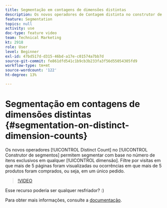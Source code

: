```yaml
---
title: Segmentação em contagens de dimensões distintas
description: Os novos operadores de Contagem distinta no construtor de segmentos permitem segmentar com base no número de itens únicos em qualquer dimensão. Filtre por visitas em que mais de 5 páginas foram visualizadas ou ocorrências em que mais de 5 produtos foram comprados, ou seja, em um único pedido.
feature: Segmentation
topics: null
activity: use
doc-type: feature video
team: Technical Marketing
kt: 2918
role: User
level: Beginner
exl-id: 47bd517d-d315-46bd-a17e-c01574a7bb7d
source-git-commit: fe861dfd541c1b9cb3b233fa3f56d55054305fd9
workflow-type: tm+mt
source-wordcount: '122'
ht-degree: 13%

---
```


# Segmentação em contagens de dimensões distintas {#segmentation-on-distinct-dimension-counts}

Os novos operadores [!UICONTROL Distinct Count] no [!UICONTROL Construtor de segmentos] permitem segmentar com base no número de itens exclusivos em qualquer [!UICONTROL dimensão]. Filtre por visitas em que mais de 5 páginas foram visualizadas ou ocorrências em que mais de 5 produtos foram comprados, ou seja, em um único pedido.

>[!VIDEO](https://video.tv.adobe.com/v/27257/?quality=9)

Esse recurso poderia ser qualquer resfriador? :)

Para obter mais informações, consulte a [documentação](https://experienceleague.adobe.com/docs/analytics/components/segmentation/segment-reference/seg-operators.html?lang=en).
